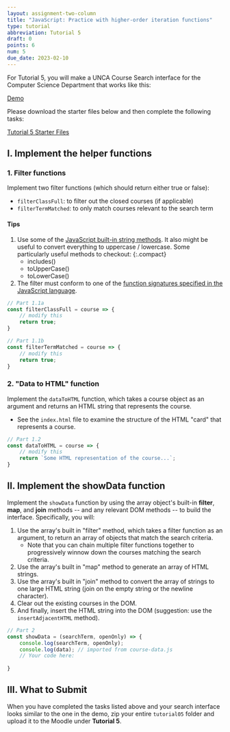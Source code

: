 ```yaml
---
layout: assignment-two-column
title: "JavaScript: Practice with higher-order iteration functions"
type: tutorial
abbreviation: Tutorial 5
draft: 0
points: 6
num: 5
due_date: 2023-02-10
---
```


For Tutorial 5, you will make a UNCA Course Search interface for the Computer Science Department that works like this:

<a href="https://vanwars.github.io/csci344/tutorials/tutorial05_solutions/index.html" target="_blank">Demo</a>

Please download the starter files below and then complete the following tasks:

<a href="/spring2023/course-files/tutorials/tutorial05.zip" class="nu-button">Tutorial 5 Starter Files<i class="fas fa-download"></i></a> 

## I. Implement the helper functions

### 1. Filter functions
Implement two filter functions (which should return either true or false):
* `filterClassFull`: to filter out the closed courses (if applicable)
* `filterTermMatched`: to only match courses relevant to the search term

#### Tips
1. Use some of the <a href="https://www.javascripttutorial.net/javascript-string-methods/" target="_blank">JavaScript built-in string methods</a>. It also might be useful to convert everything to uppercase / lowercase. Some particularly useful methods to checkout:
    {:.compact}
    * includes()
    * toUpperCase()
    * toLowerCase()
1. The filter must conform to one of the [function signatures specified in the JavaScript language](https://developer.mozilla.org/en-US/docs/Web/JavaScript/Reference/Global_Objects/Array/filter).

```js
// Part 1.1a
const filterClassFull = course => {
    // modify this
    return true;
}

// Part 1.1b
const filterTermMatched = course => {
    // modify this
    return true;
}
```

### 2. "Data to HTML" function
Implement the `dataToHTML` function, which takes a course object as an argument and returns an HTML string that represents the course.
* See the `index.html` file to examine the structure of the HTML "card" that represents a course.

```js
// Part 1.2
const dataToHTML = course => {
    // modify this
    return `Some HTML representation of the course...`;
}
```

## II. Implement the showData function
Implement the `showData` function by using the array object's built-in **filter**, **map**, and **join** methods -- and any relevant DOM methods -- to build the interface. Specifically, you will:

1. Use the array's built in "filter" method, which takes a filter function as an argument, to return an array of objects that match the search criteria.
    * Note that you can chain multiple filter functions together to progressively winnow down the courses matching the search criteria.
2. Use the array's built in "map" method to generate an array of HTML strings.
3. Use the array's built in "join" method to convert the array of strings to one large HTML string (join on the empty string or the newline character).
4. Clear out the existing courses in the DOM.
5. And finally, insert the HTML string into the DOM (suggestion: use the `insertAdjacentHTML` method).

```js
// Part 2
const showData = (searchTerm, openOnly) => {
    console.log(searchTerm, openOnly);
    console.log(data); // imported from course-data.js
    // Your code here:
    
}
```

## III. What to Submit
When you have completed the tasks listed above and your search interface looks similar to the one in the demo, zip your entire `tutorial05` folder and upload it to the Moodle under **Tutorial 5**.